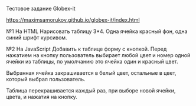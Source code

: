 Тестовое задание Globex-it

https://maximsamorukov.github.io/globex-it/index.html

№1 На HTML
Нарисовать таблицу 3*4. Одна ячейка красный фон, одна синий шрифт курсивом.

№2 На JavaScript
Добавить к таблице форму с кнопкой. Перед нажатием на кнопку пользователь выбирает любой цвет и номер одной ячейки из таблицы, по умолчанию это ячейка один и красный цвет.

Выбранная ячейка закрашивается в белый цвет, остальные в цвет, который выбрал пользователь.

Таблица перекрашивается каждый раз, при выборе новой ячейки, цвета, и нажатия на кнопку.
